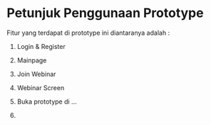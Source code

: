 # Petunjuk Penggunaan Prototype

Fitur yang terdapat di prototype ini diantaranya adalah :
  1. Login & Register
  2. Mainpage
  3. Join Webinar
  4. Webinar Screen

1. Buka prototype di ...
2.
